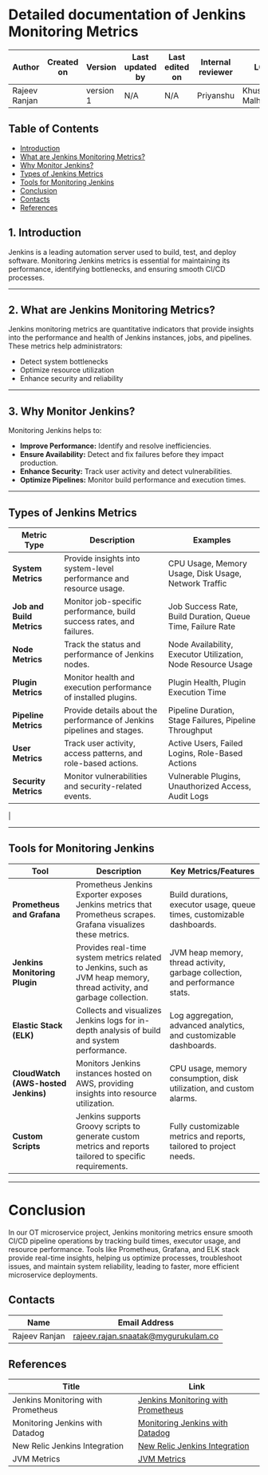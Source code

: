 # Detailed documentation of Jenkins Monitoring Metrics 

| Author      | Created on  | Version    | Last updated by | Last edited on | Internal reviewer |   L0     |    L1     |    L2   |
|-------------|-------------|------------|-----------------|----------------|-------------------|----------|-----------|-----------|
| Rajeev Ranjan    |     | version 1  | N/A        |     N/A   |     Priyanshu         | Khushi Malhotra  | Mukul Joshi     | Piyush Upadhyay  | 


## Table of Contents
- [Introduction](#1-introduction)
- [What are Jenkins Monitoring Metrics?](#2-what-are-jenkins-monitoring-metrics)
- [Why Monitor Jenkins?](#3-why-monitor-jenkins)
- [Types of Jenkins Metrics](#types-of-jenkins-metrics)
- [Tools for Monitoring Jenkins](#tools-for-monitoring-jenkins)
- [Conclusion](#conclusion)
- [Contacts](#contacts)
- [References](#references)


## 1. Introduction

Jenkins is a leading automation server used to build, test, and deploy software. Monitoring Jenkins metrics is essential for maintaining its performance, identifying bottlenecks, and ensuring smooth CI/CD processes.

---
## 2. What are Jenkins Monitoring Metrics?

Jenkins monitoring metrics are quantitative indicators that provide insights into the performance and health of Jenkins instances, jobs, and pipelines. These metrics help administrators:
- Detect system bottlenecks
- Optimize resource utilization
- Enhance security and reliability

---


## 3. Why Monitor Jenkins?

Monitoring Jenkins helps to:
- **Improve Performance:** Identify and resolve inefficiencies.
- **Ensure Availability:** Detect and fix failures before they impact production.
- **Enhance Security:** Track user activity and detect vulnerabilities.
- **Optimize Pipelines:** Monitor build performance and execution times.

---

## Types of Jenkins Metrics

| **Metric Type**       | **Description**                                                               | **Examples**                                                                                  |
|------------------------|-------------------------------------------------------------------------------|----------------------------------------------------------------------------------------------|
| **System Metrics**     | Provide insights into system-level performance and resource usage.           | CPU Usage, Memory Usage, Disk Usage, Network Traffic                                          |
| **Job and Build Metrics** | Monitor job-specific performance, build success rates, and failures.         | Job Success Rate, Build Duration, Queue Time, Failure Rate                                   |
| **Node Metrics**       | Track the status and performance of Jenkins nodes.                           | Node Availability, Executor Utilization, Node Resource Usage                                 |
| **Plugin Metrics**     | Monitor health and execution performance of installed plugins.               | Plugin Health, Plugin Execution Time                                                         |
| **Pipeline Metrics**   | Provide details about the performance of Jenkins pipelines and stages.       | Pipeline Duration, Stage Failures, Pipeline Throughput                                       |
| **User Metrics**       | Track user activity, access patterns, and role-based actions.                | Active Users, Failed Logins, Role-Based Actions                                              |
| **Security Metrics**   | Monitor vulnerabilities and security-related events.                        | Vulnerable Plugins, Unauthorized Access, Audit Logs         
|

---
## Tools for Monitoring Jenkins

| **Tool**                  | **Description**                                                                                   | **Key Metrics/Features**                                                      |
|---------------------------|---------------------------------------------------------------------------------------------------|-------------------------------------------------------------------------------|
| **Prometheus and Grafana** | Prometheus Jenkins Exporter exposes Jenkins metrics that Prometheus scrapes. Grafana visualizes these metrics. | Build durations, executor usage, queue times, customizable dashboards.        |
| **Jenkins Monitoring Plugin** | Provides real-time system metrics related to Jenkins, such as JVM heap memory, thread activity, and garbage collection. | JVM heap memory, thread activity, garbage collection, and performance stats.  |
| **Elastic Stack (ELK)**    | Collects and visualizes Jenkins logs for in-depth analysis of build and system performance.       | Log aggregation, advanced analytics, and customizable dashboards.            |
| **CloudWatch (AWS-hosted Jenkins)** | Monitors Jenkins instances hosted on AWS, providing insights into resource utilization.           | CPU usage, memory consumption, disk utilization, and custom alarms.          |
| **Custom Scripts**         | Jenkins supports Groovy scripts to generate custom metrics and reports tailored to specific requirements. | Fully customizable metrics and reports, tailored to project needs.           |

---

# Conclusion

In our OT microservice project, Jenkins monitoring metrics ensure smooth CI/CD pipeline operations by tracking build times, executor usage, and resource performance. Tools like Prometheus, Grafana, and ELK stack provide real-time insights, helping us optimize processes, troubleshoot issues, and maintain system reliability, leading to faster, more efficient microservice deployments.

## Contacts

| Name| Email Address      |
|-----|--------------------------|
| Rajeev Ranjan          |     rajeev.rajan.snaatak@mygurukulam.co |


## References

| Title                                     | Link                                                                 |
|-------------------------------------------|----------------------------------------------------------------------|
| Jenkins Monitoring with Prometheus        | [Jenkins Monitoring with Prometheus](https://www.jenkins.io/doc/book/system-administration/monitoring/) |
| Monitoring Jenkins with Datadog           | [Monitoring Jenkins with Datadog](https://www.datadoghq.com/blog/monitoring-jenkins/)                    |
| New Relic Jenkins Integration             | [New Relic Jenkins Integration](https://docs.newrelic.com/docs/integrations/jenkins-integration)         |
| JVM Metrics                               | [JVM Metrics](https://docs.oracle.com/javase/8/docs/technotes/guides/management/overview.html)           |
